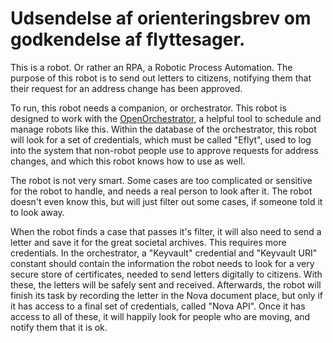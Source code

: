 # Udsendelse af orienteringsbrev om godkendelse af flyttesager.

This is a robot. Or rather an RPA, a Robotic Process Automation. The purpose of this robot is to send out letters to citizens, notifying them that their request for an address change has been approved.

To run, this robot needs a companion, or orchestrator. This robot is designed to work with the [OpenOrchestrator](https://github.com/itk-dev-rpa/OpenOrchestrator), a helpful tool to schedule and manage robots like this.
Within the database of the orchestrator, this robot will look for a set of credentials, which must be called "Eflyt", used to log into the system that non-robot people use to approve requests for address changes, and which this robot knows how to use as well.

The robot is not very smart. Some cases are too complicated or sensitive for the robot to handle, and needs a real person to look after it. The robot doesn't even know this, but will just filter out some cases, if someone told it to look away.

When the robot finds a case that passes it's filter, it will also need to send a letter and save it for the great societal archives. This requires more credentials.
In the orchestrator, a "Keyvault" credential and "Keyvault URI" constant should contain the information the robot needs to look for a very secure store of certificates, needed to send letters digitally to citizens. With these, the letters will be safely sent and received.
Afterwards, the robot will finish its task by recording the letter in the Nova document place, but only if it has access to a final set of credentials, called "Nova API". Once it has access to all of these, it will happily look for people who are moving, and notify them that it is ok.